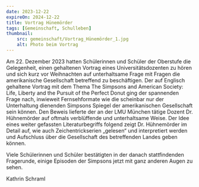 ```yaml
---
date: 2023-12-22
expireOn: 2024-12-22
title: Vortrag Hünemörder
tags: [Gemeinschaft, Schulleben]
thumbnail:
    src: gemeinschaft/Vortrag_Hünemörder_1.jpg
    alt: Photo beim Vortrag
---
```


Am 22. Dezember 2023 hatten Schülerinnen und Schüler der Oberstufe die Gelegenheit, einen gehaltenen Vortrag eines Universitätsdozenten zu hören und sich kurz vor Weihnachten auf unterhaltsame Frage mit Fragen die amerikanische Gesellschaft betreffend zu beschäftigen. Der auf Englisch gehaltene Vortrag mit dem Thema The Simpsons and American Society: Life, Liberty and the Pursuit of the Perfect Donut ging der spannenden Frage nach, inwieweit Fernsehformate wie die scheinbar nur der Unterhaltung dienenden Simpsons Spiegel der amerikanischen Gesellschaft sein können. Den Beweis lieferte der an der LMU München tätige Dozent Dr. Hühnemörder auf oftmals verblüffende und unterhaltsame Weise. Der Idee eines weiter gefassten Literaturbegriffs folgend zeigt Dr. Hühnemörder im Detail auf, wie auch Zeichentrickserien „gelesen“ und interpretiert werden und Aufschluss über die Gesellschaft des betreffenden Landes geben können.

Viele Schülerinnen und Schüler bestätigten in der danach stattfindenden Fragerunde, einige Episoden der Simpsons jetzt mit ganz anderen Augen zu sehen.

Kathrin Schraml


<gallery images="/images/gemeinschaft/Vortrag_Hünemörder_1.jpg,//images/gemeinschaft/Vortrag_Hünemörder_2.jpg,/images/gemeinschaft/Vortrag_Hünemörder_3.jpg,/images/gemeinschaft/Vortrag_Hünemörder_4.jpg"></gallery>